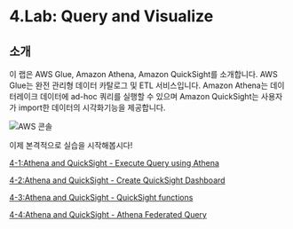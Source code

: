# 4.Lab: Query and Visualize

## 소개

이 랩은 AWS Glue, Amazon Athena, Amazon QuickSight를 소개합니다. AWS Glue는 완전 관리형 데이터 카탈로그 및 ETL 서비스입니다. Amazon Athena는 데이터레이크 데이터에 ad-hoc 쿼리를 실행할 수 있으며 Amazon QuickSight는 사용자가 import한 데이터의 시각화기능을 제공합니다. 

![AWS 콘솔](../../images/lab4-intro.png)

이제 본격적으로 실습을 시작해봅시다!

[4-1:Athena and QuickSight - Execute Query using Athena](4-1-athenanquicksight.md)

[4-2:Athena and QuickSight - Create QuickSight Dashboard](4-2-createquicksightdashboard.md)

[4-3:Athena and QuickSight - QuickSight functions](4-3-quicksightfunction.md)

[4-4:Athena and QuickSight - Athena Federated Query](4-4-athenafederatedquery.md)
